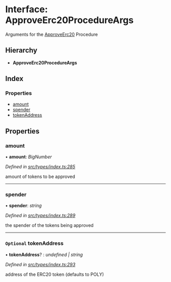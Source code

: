 # Interface: ApproveErc20ProcedureArgs

Arguments for the [ApproveErc20](../enums/_types_index_.proceduretype.md#approveerc20) Procedure

## Hierarchy

* **ApproveErc20ProcedureArgs**

## Index

### Properties

* [amount](_types_index_.approveerc20procedureargs.md#amount)
* [spender](_types_index_.approveerc20procedureargs.md#spender)
* [tokenAddress](_types_index_.approveerc20procedureargs.md#optional-tokenaddress)

## Properties

###  amount

• **amount**: *BigNumber*

*Defined in [src/types/index.ts:285](https://github.com/PolymathNetwork/polymath-sdk/blob/454d285/src/types/index.ts#L285)*

amount of tokens to be approved

___

###  spender

• **spender**: *string*

*Defined in [src/types/index.ts:289](https://github.com/PolymathNetwork/polymath-sdk/blob/454d285/src/types/index.ts#L289)*

the spender of the tokens being approved

___

### `Optional` tokenAddress

• **tokenAddress**? : *undefined | string*

*Defined in [src/types/index.ts:293](https://github.com/PolymathNetwork/polymath-sdk/blob/454d285/src/types/index.ts#L293)*

address of the ERC20 token (defaults to POLY)
